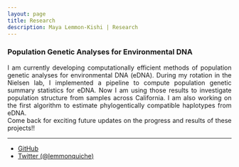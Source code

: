 ```yaml
---
layout: page
title: Research
description: Maya Lemmon-Kishi | Research 
---
```


### Population Genetic Analyses for Environmental DNA

<div style="text-align: justify">I am currently developing computationally efficient methods of population genetic analyses for environmental DNA (eDNA). During my rotation in the Nielsen lab, I implemented a pipeline to compute population genetic summary statistics for eDNA. Now I am using those results to investigate population structure from samples across California. I am also working on the first algorithm to estimate phylogentically compatible haplotypes from eDNA.</div>

<div style="text-align: justify">Come back for exciting future updates on the progress and results of these projects!!</div>

---

<div class="navbar">
  <div class="navbar-inner">
      <ul class="nav">
          <li><a href="https://github.com/lemmonquiche">GitHub</a></li>
          <li><a href="https://twitter.com/lemmonquiche">Twitter (@lemmonquiche)</a></li>
      </ul>
  </div>
</div>